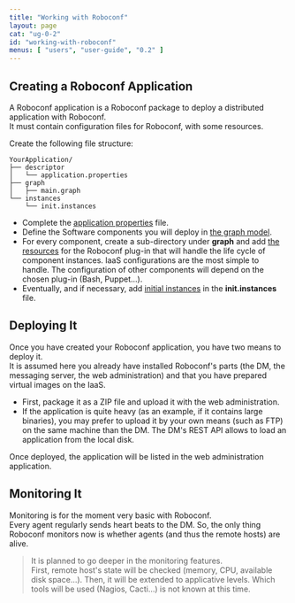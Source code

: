 ```yaml
---
title: "Working with Roboconf"
layout: page
cat: "ug-0-2"
id: "working-with-roboconf"
menus: [ "users", "user-guide", "0.2" ]
---
```


## Creating a Roboconf Application

A Roboconf application is a Roboconf package to deploy a distributed application with Roboconf.  
It must contain configuration files for Roboconf, with some resources.

Create the following file structure:

	YourApplication/
	├── descriptor
	│   └── application.properties
	├── graph
	│   ├── main.graph
	└── instances
    	└── init.instances

+ Complete the [application properties](application-descriptor.html) file.
+ Define the Software components you will deploy in [the graph model](graph-definition.html).
+ For every component, create a sub-directory under **graph** and add [the resources](graph-resources.html)
for the Roboconf plug-in that will handle the life cycle of component instances. IaaS configurations are the
most simple to handle. The configuration of other components will depend on the chosen plug-in (Bash, Puppet...).
+ Eventually, and if necessary, add [initial instances](instances-description.html) in the **init.instances** file.


## Deploying It

Once you have created your Roboconf application, you have two means to deploy it.  
It is assumed here you already have installed Roboconf's parts (the DM, the messaging server, the
web administration) and that you have prepared virtual images on the IaaS.

* First, package it as a ZIP file and upload it with the web administration.
* If the application is quite heavy (as an example, if it contains large binaries), you may prefer
to upload it by your own means (such as FTP) on the same machine than the DM. The DM's REST API
allows to load an application from the local disk.

Once deployed, the application will be listed in the web administration application.


## Monitoring It

Monitoring is for the moment very basic with Roboconf.  
Every agent regularly sends heart beats to the DM. So, the only thing Roboconf monitors now
is whether agents (and thus the remote hosts) are alive.

> It is planned to go deeper in the monitoring features.  
> First, remote host's state will be checked (memory, CPU, available disk space...).
> Then, it will be extended to applicative levels. Which tools will be used (Nagios, Cacti...)
> is not known at this time.
